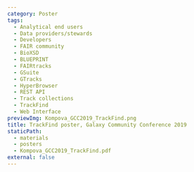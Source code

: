 ```yaml
---
category: Poster
tags:
  - Analytical end users
  - Data providers/stewards
  - Developers
  - FAIR community
  - BioXSD
  - BLUEPRINT
  - FAIRtracks
  - GSuite
  - GTracks
  - HyperBrowser
  - REST API
  - Track collections
  - TrackFind
  - Web Interface
previewImg: Kompova_GCC2019_TrackFind.png
title: TrackFind poster, Galaxy Community Conference 2019
staticPath:
  - materials
  - posters
  - Kompova_GCC2019_TrackFind.pdf
external: false
---
```

